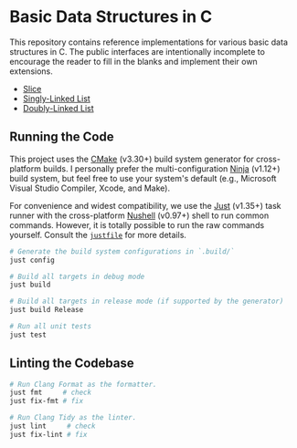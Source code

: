 # Basic Data Structures in C

This repository contains reference implementations for various basic data structures in C. The public interfaces are intentionally incomplete to encourage the reader to fill in the blanks and implement their own extensions.

* [Slice](./src/slice/)
* [Singly-Linked List](./src/singly-linked-list/)
* [Doubly-Linked List](./src/doubly-linked-list/)

## Running the Code

This project uses the [CMake] (v3.30+) build system generator for cross-platform builds. I personally prefer the multi-configuration [Ninja] (v1.12+) build system, but feel free to use your system's default (e.g., Microsoft Visual Studio Compiler, Xcode, and Make).

[CMake]: https://cmake.org/
[Ninja]: https://ninja-build.org/

For convenience and widest compatibility, we use the [Just] (v1.35+) task runner with the cross-platform [Nushell] (v0.97+) shell to run common commands. However, it is totally possible to run the raw commands yourself. Consult the [`justfile`] for more details.

[Just]: https://just.systems/
[Nushell]: https://www.nushell.sh/
[`justfile`]: ./justfile

```bash
# Generate the build system configurations in `.build/`
just config

# Build all targets in debug mode
just build

# Build all targets in release mode (if supported by the generator)
just build Release

# Run all unit tests
just test
```

## Linting the Codebase

```bash
# Run Clang Format as the formatter.
just fmt     # check
just fix-fmt # fix

# Run Clang Tidy as the linter.
just lint     # check
just fix-lint # fix
```
